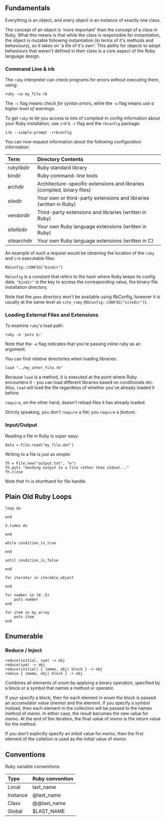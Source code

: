 ## Fundamentals ##

Everything is an object, and every object is an instance of exactly one class.

The concept of an object is 'more important' than the concept of a class in
Ruby. What this means is that while the class is responsible for instantiation,
the object is mutable following instantiation (in terms of it's methods and 
behaviours), so it takes on 'a life of it's own'. This ability for objects to
adopt behaviours that weren't defined in their class is a core aspect of the
Ruby language design.

### Command Line & irb ###
The `ruby` interpreter can check programs for errors without executing them,
using:
```
ruby -cw my_file.rb
```
The `-c` flag means *check for syntax errors*, while the `-w` flag means *use
a higher level of warnings*.

To get `ruby` to let you access to lots of compiled-in config information
about your Ruby installation, use `irb`'s `-r` flag and the `rbconfig` package:
```
irb --simple-prompt -rrbconfig
```
You can now request information about the following configuration information:

| Term        | Directory Contents                                                      |
| :-----------|:------------------------------------------------------------------------|
| rubylibdir  | Ruby standard library                                                   |
| bindir      | Ruby command-line tools                                                 |
| archdir     | Architecture-specific extensions and libraries (compiled, binary files) |
| sitedir     | Your own or third-party extensions and libraries (written in Ruby)      |
| vendordir   | Third-party extensions and libraries (written in Ruby)                  |
| sitelibdir  | Your own Ruby language extensions (written in Ruby)                     |
| sitearchdir | Your own Ruby language extensions (written in C)                        |

An example of such a request would be obtaining the location of the `ruby` 
and `irb` executable files:
```
RbConfig::CONFIG["bindir"]
```
`RbConfig` is a constant that refers to the hash where Ruby keeps its config
data. `"bindir"` is the key to access the corresponding value, the binary-file
installation directory.

Note that the `gems` directory won't be available using RbConfig, however it 
is usually at the same level as `site_ruby` (`RbConfig::CONFIG["sitedir"]`).

### Loading External Files and Extensions ###
To examine `ruby`'s load path:
```
ruby -e 'puts $:'
```
Note that the `-e` flag indicates that you're passing inline ruby as an 
argument.

You can find relative directories when loading libraries:
```
load "../my_other_file.rb"
```
Because `load` is a method, it is executed at the point where Ruby encounters
it - you can load different libraries based on conditionals etc. Also, `load`
will load the file regardless of whether you've already loaded it before.

`require`, on the other hand, doesn't reload files it has already loaded. 

Strictly speaking, you don't `require` a file; you `require` a *feature*.


### Input/Output ###
Reading a file in Ruby is super easy:
```
data = File.read("my_file.dat")
```
Writing to a file is just as simple:
```
fh = File.new("output.txt", "w")
fh.puts "Sending output to a file rather than stdout..."
fh.close
```
Note that `fh` is shorthand for file handle.


## Plain Old Ruby Loops ##

```
loop do

end
```

```
5.times do

end
```

```
while condition_is_true

end
```

```
until condition_is_false
    
end
```

```
for iterator in iterable_object

end

for number in (0..5)
    puts number
end

for item in my_array
    puts item
end
```



## Enumerable ##

### Reduce / Inject ###
```
reduce(initial, sym) -> obj
reduce(sym) -> obj
reduce(initial) { |memo, obj| block } -> obj
reduce { |memo, obj| block } -> obj
```
Combines all elements of *enum* by applying a binary operation, specified by a block or a symbol that names a method or operator. 

If your specify a block, then for each element in *enum* the block is passed an accumulator value (*memo*) and the element. If you specify a symbol instead, then each element in the collection will be passed to the names method of *memo*. In either case, the result becomes the new value for *memo*. At the end of the iteration, the final value of *memo* is the return value for the method.

If you don't explicitly specify an *initial* value for *memo*, then the first element of the colletion is used as the initial value of *memo*.

## Conventions ##
Ruby variable conventions:

| Type     | Ruby convention |
| :--------|:----------------|
| Local    | last_name       |
| Instance | @last_name      |
| Class    | @@last_name     |
| Global   | $LAST_NAME      |

